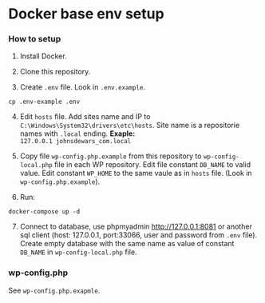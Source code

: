 # Docker base env setup
### How to setup

1. Install Docker.

2. Clone this repository.

3. Create `.env` file. Look in `.env.example`.
```shell script
cp .env-example .env
```

4. Edit `hosts` file. Add sites name and IP to `C:\Windows\System32\drivers\etc\hosts`. Site name is a repositorie names with `.local` ending. **Exaple:**<br/>
`127.0.0.1 johnsdewars_com.local`

5. Copy file `wp-config.php.example` from this repository to `wp-config-local.php` file in each WP repository. Edit file constant `DB_NAME` to valid value. Edit constant `WP_HOME` to the same vaule as in `hosts` file. (Look in `wp-config.php.example`).

6. Run:<br/>
```shell script
docker-compose up -d
```

7. Connect to database, use phpmyadmin http://127.0.0.1:8081 or another sql client (host: 127.0.0.1, port:33066, user and password from `.env` file). Create empty database with the same name as value of constant `DB_NAME` in `wp-config-local.php` file.


### wp-config.php
See `wp-config.php.exapmle`.